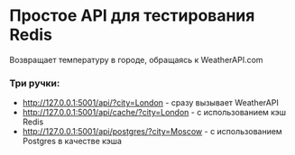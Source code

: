 # Простое API для тестирования Redis
Возвращает температуру в городе, обращаясь к WeatherAPI.com

### Три ручки:
- http://127.0.0.1:5001/api/?city=London - сразу вызывает WeatherAPI
- http://127.0.0.1:5001/api/cache/?city=London - с использованием кэш Redis
- http://127.0.0.1:5001/api/postgres/?city=Moscow - с использованием Postgres в качестве кэша
